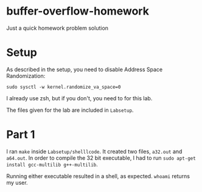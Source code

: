 # buffer-overflow-homework
Just a quick homework problem solution

# Setup
As described in the setup, you need to disable Address Space Randomization:
```
sudo sysctl -w kernel.randomize_va_space=0
```

I already use zsh, but if you don't, you need to for this lab.

The files given for the lab are included in `Labsetup`.

# Part 1
I ran `make` inside `Labsetup/shelllcode`. It created two files, `a32.out` and `a64.out`.
In order to compile the 32 bit executable, I had to run `sudo apt-get install gcc-multilib g++-multilib`.

Running either executable resulted in a shell, as expected.
`whoami` returns my user.
